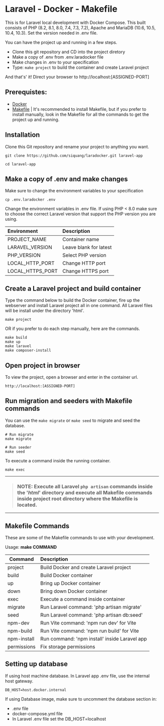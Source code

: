 # Laravel - Docker - Makefile
This is for Laravel local development with Docker Compose. This built consists of PHP (8.2, 8.1, 8.0, 7.4, 7.3, 7.2), Apache and MariaDB (10.6, 10.5, 10.4, 10.3). Set the version needed in .env file. 

You can have the project up and running in a few steps.
- Clone this git repository and CD into the project diretory
- Make a copy of .env from .env.laradocker file
- Make changes in .env to your specification
- Type: `make project` to build the container and create Laravel project

And that's' it! Direct your browser to http://localhost:[ASSIGNED-PORT]

## Prerequistes:
- [Docker](https://www.docker.com/products/docker-desktop/)
- [Makefile](https://www.gnu.org/software/make/) | It's recommended to install Makefile, but if you prefer to install manually, look in the Makefile  for all the commands to get the project up and running.

## Installation
Clone this Git repository and rename your project to anything you want.
``` 
git clone https://github.com/siquang/laradocker.git laravel-app

cd laravel-app
```

## Make a copy of .env and make changes
Make sure to change the environment variables to your specification
```
cp .env.laradocker .env
```

Change the environment variables in .env file. If using PHP < 8.0 make sure to choose the correct Laravel version that support the PHP version you are using.

| Environment       | Description               |
|:------------------|:--------------------------|
| PROJECT_NAME      | Container name            |
| LARAVEL_VERSION   | Leave blank for latest    |
| PHP_VERSION       | Select PHP version        |
| LOCAL_HTTP_PORT   | Change HTTP port          |
| LOCAL_HTTPS_PORT  | Change HTTPS port         |

## Create a Laravel project and build container
Type the command below to build the Docker container, fire up the webserver and install Laravel project all in one command. All Laravel files will be install under the directory 'html'.
```
make project
```

OR if you prefer to do each step manually, here are the commands.
```
make build
make up
make laravel
make composer-install
```

## Open project in browser
To view the project, open a browser and enter in the container url.
```
http://localhost:[ASSIGNED-PORT]
```

## Run migration and seeders with Makefile commands
You can use the `make migrate` or `make seed` to migrate and seed the database.
```
# Run migrate
make migrate

# Run seeder
make seed
```

To execute a command inside the running container.
```
make exec
```

---
> ### NOTE: Execute all Laravel `php artisan` commands inside the '*html*' directory and execute all Makefile commands inside project root directory where the Makefile is located.
---

## Makefile Commands
These are some of the Makefile commands to use with your development.

Usage: **make COMMAND**

| Command     | Description                                     |
| ---------   | :-----------------------------------------------|
| project     | Build Docker and create Laravel project         |
| build       | Build Docker container                          |
| up          | Bring up Docker container                       |
| down        | Bring down Docker container                     |
| exec        | Execute a command inside container              |
| migrate     | Run Laravel command: 'php artisan migrate'      |
| seed        | Run Laravel command: 'php artisan db:seed'      |
| npm-dev     | Run Vite command: 'npm run dev' for Vite        |
| npm-build   | Run Vite command: 'npm run build' for Vite      |
| npm-install | Run command: 'npm install' inside Laravel app   |
| permissions | Fix storage permissions                         |


## Setting up database
If using host machine database. In Laravel app .env file, use the internal host gateway.
```
DB_HOST=host.docker.internal
```

If using Database image, make sure to uncomment the database section in:
- .env file
- docker-compose.yml file
- In Laravel .env file set the DB_HOST=localhost
